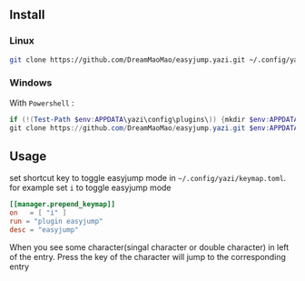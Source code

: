 
## Install

### Linux

```bash
git clone https://github.com/DreamMaoMao/easyjump.yazi.git ~/.config/yazi/plugins/easyjump.yazi
```

### Windows

With `Powershell` :

```powershell
if (!(Test-Path $env:APPDATA\yazi\config\plugins\)) {mkdir $env:APPDATA\yazi\config\plugins\}
git clone https://github.com/DreamMaoMao/easyjump.yazi.git $env:APPDATA\yazi\config\plugins\easyjump.yazi
```

## Usage

set shortcut key to toggle easyjump mode in `~/.config/yazi/keymap.toml`. for example set `i` to toggle easyjump mode

```toml
[[manager.prepend_keymap]]
on   = [ "i" ]
run = "plugin easyjump"
desc = "easyjump"
```

When you see some character(singal character or double character) in left of the entry.
Press the key of the character will jump to the corresponding entry
